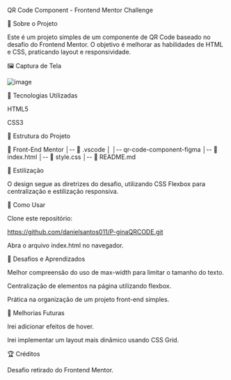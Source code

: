 QR Code Component - Frontend Mentor Challenge

📌 Sobre o Projeto

Este é um projeto simples de um componente de QR Code baseado no desafio do Frontend Mentor. O objetivo é melhorar as habilidades de HTML e CSS, praticando layout e responsividade.

🖼️ Captura de Tela

![image](https://github.com/user-attachments/assets/6f9b6a6e-7f55-4f46-9b77-9ce16a7d265e)



🚀 Tecnologias Utilizadas

HTML5

CSS3

📂 Estrutura do Projeto

📁 Front-End Mentor
│-- 📁 .vscode
│   │-- qr-code-component-figma
│-- 📄 index.html
│-- 📄 style.css
│-- 📄 README.md

🎨 Estilização

O design segue as diretrizes do desafio, utilizando CSS Flexbox para centralização e estilização responsiva.

📜 Como Usar

Clone este repositório:

https://github.com/danielsantos011/P-ginaQRCODE.git

Abra o arquivo index.html no navegador.

🌟 Desafios e Aprendizados

Melhor compreensão do uso de max-width para limitar o tamanho do texto.

Centralização de elementos na página utilizando flexbox.

Prática na organização de um projeto front-end simples.

📌 Melhorias Futuras

Irei adicionar efeitos de hover.

Irei implementar um layout mais dinâmico usando CSS Grid.

🏆 Créditos

Desafio retirado do Frontend Mentor.
